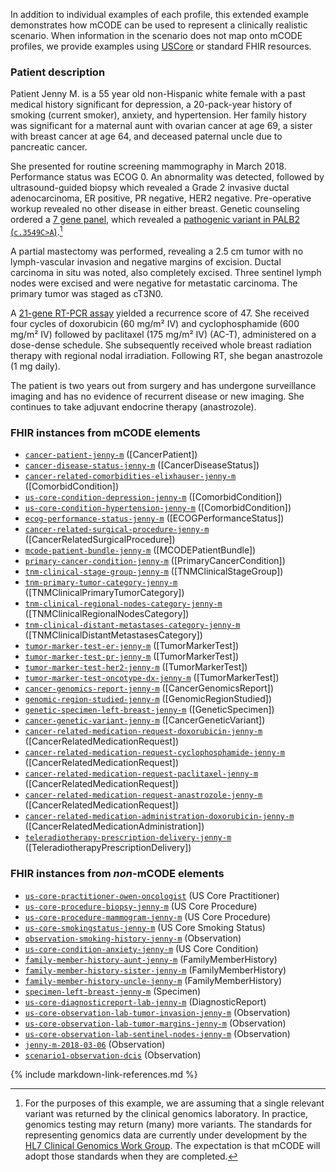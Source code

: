 In addition to individual examples of each profile, this extended example demonstrates how mCODE can be used to represent a clinically realistic scenario. When information in the scenario does not map onto mCODE profiles, we provide examples using [USCore](http://hl7.org/fhir/us/core/index.html) or standard FHIR resources.

### Patient description

Patient Jenny M. is a 55 year old non-Hispanic white female with a past medical history significant for depression, a 20-pack-year history of smoking (current smoker), anxiety, and hypertension. Her family history was significant for a maternal aunt with ovarian cancer at age 69, a sister with breast cancer at age 64, and deceased paternal uncle due to pancreatic cancer.

She presented for routine screening mammography in March 2018. Performance status was ECOG 0. An abnormality was detected, followed by ultrasound-guided biopsy which revealed a Grade 2 invasive ductal adenocarcinoma, ER positive, PR negative, HER2 negative. Pre-operative workup revealed no other disease in either breast. Genetic counseling ordered a [7 gene panel](https://www.invitae.com/en/physician/tests/50001/), which revealed a [pathogenic variant in PALB2 (`c.3549C>A`)](https://www.ncbi.nlm.nih.gov/clinvar/variation/128144/).[^1]

[^1]: For the purposes of this example, we are assuming that a single relevant variant was returned by the clinical genomics laboratory. In practice, genomics testing may return (many) more variants. The standards for representing genomics data are currently under development by the [HL7 Clinical Genomics Work Group](https://confluence.hl7.org/display/CGW/WorkGroup+Home). The expectation is that mCODE will adopt those standards when they are completed.

A partial mastectomy was performed, revealing a 2.5 cm tumor with no lymph-vascular invasion and negative margins of excision. Ductal carcinoma in situ was noted, also completely excised. Three sentinel lymph nodes were excised and were negative for metastatic carcinoma. The primary tumor was staged as cT3N0.

A [21-gene RT-PCR assay](https://www.oncotypeiq.com/en-US/breast-cancer/healthcare-professionals/oncotype-dx-breast-recurrence-score/about-the-test) yielded a recurrence score of 47. She received four cycles of doxorubicin (60 mg/m² IV) and cyclophosphamide (600 mg/m² IV) followed by paclitaxel (175 mg/m² IV) (AC-T), administered on a dose-dense schedule. She subsequently received whole breast radiation therapy with regional nodal irradiation. Following RT, she began anastrozole (1 mg daily).

The patient is two years out from surgery and has undergone surveillance imaging and has no evidence of recurrent disease or new imaging. She continues to take adjuvant endocrine therapy (anastrozole).

### FHIR instances from mCODE elements

* [`cancer-patient-jenny-m`](Patient-cancer-patient-jenny-m.html) ([CancerPatient])
* [`cancer-disease-status-jenny-m`](Observation-cancer-disease-status-jenny-m.html) ([CancerDiseaseStatus])
* [`cancer-related-comorbidities-elixhauser-jenny-m`](Observation-cancer-related-comorbidities-elixhauser-jenny-m.html) ([ComorbidCondition])
* [`us-core-condition-depression-jenny-m`](Condition-us-core-condition-depression-jenny-m.html) ([ComorbidCondition])
* [`us-core-condition-hypertension-jenny-m`](Condition-us-core-condition-hypertension-jenny-m.html) ([ComorbidCondition])
* [`ecog-performance-status-jenny-m`](Observation-ecog-performance-status-jenny-m.html) ([ECOGPerformanceStatus])
* [`cancer-related-surgical-procedure-jenny-m`](Procedure-cancer-related-surgical-procedure-jenny-m.html) ([CancerRelatedSurgicalProcedure])
* [`mcode-patient-bundle-jenny-m`](Bundle-mcode-patient-bundle-jenny-m.html) ([MCODEPatientBundle])
* [`primary-cancer-condition-jenny-m`](Condition-primary-cancer-condition-jenny-m.html) ([PrimaryCancerCondition])
* [`tnm-clinical-stage-group-jenny-m`](Observation-tnm-clinical-stage-group-jenny-m.html) ([TNMClinicalStageGroup])
* [`tnm-primary-tumor-category-jenny-m`](Observation-tnm-primary-tumor-category-jenny-m.html) ([TNMClinicalPrimaryTumorCategory])
* [`tnm-clinical-regional-nodes-category-jenny-m`](Observation-tnm-clinical-regional-nodes-category-jenny-m.html) ([TNMClinicalRegionalNodesCategory])
* [`tnm-clinical-distant-metastases-category-jenny-m`](Observation-tnm-clinical-distant-metastases-category-jenny-m.html) ([TNMClinicalDistantMetastasesCategory])
* [`tumor-marker-test-er-jenny-m`](Observation-tumor-marker-test-er-jenny-m.html)  ([TumorMarkerTest])
* [`tumor-marker-test-pr-jenny-m`](Observation-tumor-marker-test-pr-jenny-m.html)  ([TumorMarkerTest])
* [`tumor-marker-test-her2-jenny-m`](Observation-tumor-marker-test-her2-jenny-m.html)  ([TumorMarkerTest])
* [`tumor-marker-test-oncotype-dx-jenny-m`](Observation-tumor-marker-test-oncotype-dx-jenny-m.html)  ([TumorMarkerTest])
* [`cancer-genomics-report-jenny-m`](DiagnosticReport-cancer-genomics-report-jenny-m.html) ([CancerGenomicsReport])
* [`genomic-region-studied-jenny-m`](Observation-genomic-region-studied-jenny-m.html) ([GenomicRegionStudied])
* [`genetic-specimen-left-breast-jenny-m`](Specimen-genetic-specimen-left-breast-jenny-m.html) ([GeneticSpecimen])
* [`cancer-genetic-variant-jenny-m`](Observation-cancer-genetic-variant-jenny-m.html) ([CancerGeneticVariant])
* [`cancer-related-medication-request-doxorubicin-jenny-m`](MedicationRequest-cancer-related-medication-request-doxorubicin-jenny-m.html) ([CancerRelatedMedicationRequest])
* [`cancer-related-medication-request-cyclophosphamide-jenny-m`](MedicationRequest-cancer-related-medication-request-cyclophosphamide-jenny-m.html) ([CancerRelatedMedicationRequest])
* [`cancer-related-medication-request-paclitaxel-jenny-m`](MedicationRequest-cancer-related-medication-request-paclitaxel-jenny-m.html) ([CancerRelatedMedicationRequest])
* [`cancer-related-medication-request-anastrozole-jenny-m`](MedicationRequest-cancer-related-medication-request-anastrozole-jenny-m.html) ([CancerRelatedMedicationRequest])
* [`cancer-related-medication-administration-doxorubicin-jenny-m`](MedicationAdministration-cancer-related-medication-administration-doxorubicin-jenny-m.html) ([CancerRelatedMedicationAdministration])
* [`teleradiotherapy-prescription-delivery-jenny-m`](Procedure-teleradiotherapy-prescription-delivery-jenny-m.html) ([TeleradiotherapyPrescriptionDelivery])


### FHIR instances from _non_-mCODE elements

* [`us-core-practitioner-owen-oncologist`](Practitioner-us-core-practitioner-owen-oncologist.html) (US Core Practitioner)
* [`us-core-procedure-biopsy-jenny-m`](Procedure-us-core-procedure-biopsy-jenny-m.html) (US Core Procedure)
* [`us-core-procedure-mammogram-jenny-m`](Procedure-us-core-procedure-mammogram-jenny-m.html) (US Core Procedure)
* [`us-core-smokingstatus-jenny-m`](Observation-us-core-smokingstatus-jenny-m.html) (US Core Smoking Status)
* [`observation-smoking-history-jenny-m`](Observation-observation-smoking-history-jenny-m.html) (Observation)
* [`us-core-condition-anxiety-jenny-m`](Condition-us-core-condition-anxiety-jenny-m.html) (US Core Condition)
* [`family-member-history-aunt-jenny-m`](FamilyMemberHistory-family-member-history-aunt-jenny-m.html) (FamilyMemberHistory)
* [`family-member-history-sister-jenny-m`](FamilyMemberHistory-family-member-history-sister-jenny-m.html) (FamilyMemberHistory)
* [`family-member-history-uncle-jenny-m`](FamilyMemberHistory-family-member-history-uncle-jenny-m.html) (FamilyMemberHistory)
* [`specimen-left-breast-jenny-m`](Specimen-specimen-left-breast-jenny-m.html) (Specimen)
* [`us-core-diagnosticreport-lab-jenny-m`](DiagnosticReport-us-core-diagnosticreport-lab-jenny-m.html) (DiagnosticReport)
* [`us-core-observation-lab-tumor-invasion-jenny-m`](Observation-us-core-observation-lab-tumor-invasion-jenny-m.html) (Observation)
* [`us-core-observation-lab-tumor-margins-jenny-m`](Observation-us-core-observation-lab-tumor-margins-jenny-m.html) (Observation)
* [`us-core-observation-lab-sentinel-nodes-jenny-m`](Observation-us-core-observation-lab-sentinel-nodes-jenny-m.html) (Observation)
* [`jenny-m-2018-03-06`](Observation-tumor-size-jenny-m.html) (Observation)
* [`scenario1-observation-dcis`](Observation-us-core-observation-lab-tumor-dcis.html) (Observation)

{% include markdown-link-references.md %}
